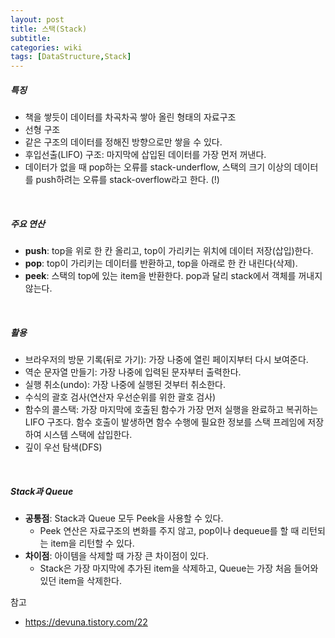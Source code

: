 ```yaml
---
layout: post
title: 스택(Stack)
subtitle: 
categories: wiki
tags: [DataStructure,Stack]
---
```


##### 특징
* 책을 쌓듯이 데이터를 차곡차곡 쌓아 올린 형태의 자료구조
* 선형 구조
* 같은 구조의 데이터를 정해진 방향으로만 쌓을 수 있다.
* 후입선출(LIFO) 구조: 마지막에 삽입된 데이터를 가장 먼저 꺼낸다.
* 데이터가 없을 때 pop하는 오류를 stack-underflow, 스택의 크기 이상의 데이터를 push하려는 오류를 stack-overflow라고 한다. (!)
<br>

##### 주요 연산
* **push**: top을 위로 한 칸 올리고, top이 가리키는 위치에 데이터 저장(삽입)한다.
* **pop**: top이 가리키는 데이터를 반환하고, top을 아래로 한 칸 내린다(삭제).
* **peek**: 스택의 top에 있는 item을 반환한다. pop과 달리 stack에서 객체를 꺼내지 않는다.
<br>

##### 활용
* 브라우저의 방문 기록(뒤로 가기): 가장 나중에 열린 페이지부터 다시 보여준다.
* 역순 문자열 만들기: 가장 나중에 입력된 문자부터 출력한다.
* 실행 취소(undo): 가장 나중에 실행된 것부터 취소한다.
* 수식의 괄호 검사(연산자 우선순위를 위한 괄호 검사)
* 함수의 콜스택: 가장 마지막에 호출된 함수가 가장 먼저 실행을 완료하고 복귀하는 LIFO 구조다. 함수 호출이 발생하면 함수 수행에 필요한 정보를 스택 프레임에 저장하여 시스템 스택에 삽입한다.
* 깊이 우선 탐색(DFS) 
<br>

##### Stack과 Queue
* **공통점**: Stack과 Queue 모두 Peek을 사용할 수 있다.
	* Peek 연산은 자료구조의 변화를 주지 않고, pop이나 dequeue를 할 때 리턴되는 item을 리턴할 수 있다.
* **차이점**: 아이템을 삭제할 때 가장 큰 차이점이 있다.
	* Stack은 가장 마지막에 추가된 item을 삭제하고, Queue는 가장 처음 들어와 있던 item을 삭제한다.

참고
* https://devuna.tistory.com/22